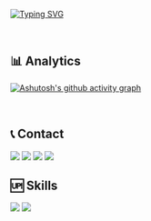 [![Typing SVG](https://readme-typing-svg.demolab.com?font=Source+Code+Pro&weight=1200&size=50&pause=1&color=11BD0F&center=true&vCenter=true&random=false&width=1450&height=80&lines=Hi!;I'm+Danilo+de+Morais;I'm+a+passionate+software+developer+from+Brazil)](https://git.io/typing-svg)

<br>

## 📊 Analytics
[![Ashutosh's github activity graph](https://github-readme-activity-graph.vercel.app/graph?username=danilomoraisgustavo&bg_color=000000&color=44ff00&line=00ff1e&point=ffffff&area=false&hide_border=true)](https://github.com/ashutosh00710/github-readme-activity-graph)

<br>

## 📞 Contact

<div>
  <a href="mailto:danilo.m.gustavo@gmail.com" style="text-decoration: none;">
    <img src="https://img.shields.io/badge/Gmail-D14836?style=for-the-badge&logo=gmail&logoColor=white"/> 
  </a>
  <a href="https://br.linkedin.com/in/danilo-de-morais-gustavo-408b49204" target="_blank" style="text-decoration: none;">
    <img src="https://img.shields.io/badge/LinkedIn-0077B5?style=for-the-badge&logo=linkedin&logoColor=white" />
  </a>
  <a href="https://github.com/danilomoraisgustavo" target="_blank" style="text-decoration: none;">
    <img src="https://img.shields.io/badge/Portfolio-255E63?style=for-the-badge&logo=About.me&logoColor=white"/>  
  </a>
  <a href="https://api.whatsapp.com/send?phone=5594991989803" target="_blank" style="text-decoration: none;">
    <img src="https://img.shields.io/badge/WhatsApp-25D366?style=for-the-badge&logo=whatsapp&logoColor=white"/>  
  </a>
</div>


  
## 🆙 Skills

<img src="https://skillicons.dev/icons?i=bootstrap,html,css,tailwind,github,git,javascript, typescript,reactjs" />
<img src="https://skillicons.dev/icons?i=postgresql,lua,wordpress,nodejs,python" /><br>
